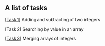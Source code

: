 
## A list of tasks

[[Task 1](src/main/java/org/haruatari/task1/Description.md)] Adding and subtracting of two integers

[[Task 2](src/main/java/org/haruatari/task2/Description.md)] Searching by value in an array

[[Task 3](src/main/java/org/haruatari/task3/Description.md)] Merging arrays of integers